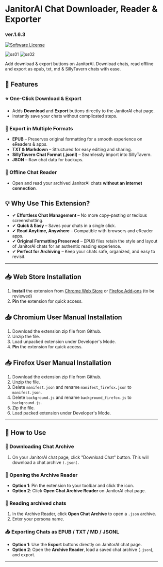 # JanitorAI Chat Downloader, Reader & Exporter
### ver.1.6.3
[![Software License](https://img.shields.io/badge/license-MIT-brightgreen.svg)](LICENSE) 

![ss01](https://github.com/user-attachments/assets/10b2b9ed-8139-4ca6-b4a3-9ba5e7aae08a) ![ss02](https://github.com/user-attachments/assets/e7c805f8-b9a2-4d8a-994d-8a0be9b201d4)



Add download & export buttons on JanitorAI. 
Download chats, read offline and export as epub, txt, md & SillyTavern chats with ease.

## 🚀 Features

### ⭐ One-Click Download & Export

- Adds **Download** and **Export** buttons directly to the JanitorAI chat page.
- Instantly save your chats without complicated steps.

### 📁 Export in Multiple Formats

- **EPUB** – Preserves original formatting for a smooth experience on eReaders & apps.
- **TXT & Markdown** – Structured for easy editing and sharing.
- **SillyTavern Chat Format (.jsonl)** – Seamlessly import into SillyTavern.
- **JSON** – Raw chat data for backups.

### 📖 Offline Chat Reader

- Open and read your archived JanitorAI chats **without an internet connection**.

## 💡 Why Use This Extension?

- ✔ **Effortless Chat Management** – No more copy-pasting or tedious screenshotting. 
- ✔ **Quick & Easy** – Saves your chats in a single click. 
- ✔ **Read Anytime, Anywhere** – Compatible with browsers and eReader apps. 
- ✔ **Original Formatting Preserved** – EPUB files retain the style and layout of JanitorAI chats for an authentic reading experience.
- ✔ **Perfect for Archiving** – Keep your chats safe, organized, and easy to revisit.

---

## 📥 Web Store Installation

1. **Install** the extension from [Chrome Web Store](https://chromewebstore.google.com/detail/janitorai-chat-downloader/agcmemnhmffojajaaoloemjndnbijmam) or [Firefox Add-ons](https://addons.mozilla.org/en-US/firefox/addon/jai-downloader-reader-exporter/) (to be reviewed)
2. **Pin** the extension for quick access.

## 📥 Chromium User Manual Installation
1. Download the extension zip file from Github.
2. Unzip the file.
3. Load unpacked extension under Developer's Mode.
4. **Pin** the extension for quick access.

## 📥 Firefox User Manual Installation
1. Download the extension zip file from Github.
2. Unzip the file.
3. Delete `manifest.json` and rename `manifest_firefox.json` to `manifest.json`.
4. Delete `background.js` and rename `background_firefox.js` to `background.js`.
5. Zip the file.
6. Load packed extension under Developer's Mode.
   
---

## 📌 How to Use

### 🔽 Downloading Chat Archive

1. On your JanitorAI chat page, click "Download Chat" button.
This will download a chat archive `(.json)`.

### 📂 Opening the Archive Reader

- **Option 1**: Pin the extension to your toolbar and click the icon.
- **Option 2**: Click **Open Chat Archive Reader** on JanitorAI chat page.

### 📖 Reading archived chats
1. In the Archive Reader, click **Open Chat Archive** to open a `.json` archive.
2. Enter your persona name.

### 📤 Exporting Chats as EPUB / TXT / MD / JSONL

- **Option 1**: Use the **Export** buttons directly on JanitorAI chat page.
- **Option 2**: Open the **Archive Reader**, load a saved chat archive (`.json`), and export.

---
